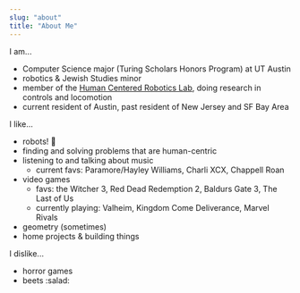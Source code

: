 ```yaml
---
slug: "about"
title: "About Me"
---
```


I am...

- Computer Science major (Turing Scholars Honors Program) at UT Austin
- robotics & Jewish Studies minor
- member of the <a href="https://sites.utexas.edu/hcrl/" target="_blank">Human Centered Robotics Lab</a>, doing research
  in controls and locomotion
- current resident of Austin, past resident of New Jersey and SF Bay Area

I like...

- robots! :robot:
- finding and solving problems that are human-centric
- listening to and talking about music
    - current favs: Paramore/Hayley Williams, Charli XCX, Chappell Roan
- video games
    - favs: the Witcher 3, Red Dead Redemption 2, Baldurs Gate 3, The Last of Us
    - currently playing: Valheim, Kingdom Come Deliverance, Marvel Rivals
- geometry (sometimes)
- home projects & building things

I dislike...

- horror games
- beets :salad: